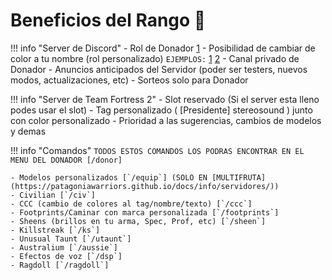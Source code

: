 # Beneficios del Rango 🌵

!!! info "Server de Discord"
	- Rol de Donador [1](https://ibb.co/KKgf5PS)
	- Posibilidad de cambiar de color a tu nombre (rol personalizado) `EJEMPLOS:` [1](https://ibb.co/Trgp0QY) [2](https://ibb.co/w75R8S0)
	- Canal privado de Donador
	- Anuncios anticipados del Servidor (poder ser testers, nuevos modos, actualizaciones, etc)
	- Sorteos solo para Donador
 
!!! info "Server de Team Fortress 2"
	- Slot reservado (Si el server esta lleno podes usar el slot)
	- Tag personalizado ( [Presidente] stereosound ) junto con color personalizado
	- Prioridad a las sugerencias, cambios de modelos y demas
 
!!! info "Comandos"
	`TODOS ESTOS COMANDOS LOS PODRAS ENCONTRAR EN EL MENU DEL DONADOR [/donor]`
	
	- Modelos personalizados [`/equip`] (SOLO EN [MULTIFRUTA](https://patagoniawarriors.github.io/docs/info/servidores/))
	- Civilian [`/civ`]
	- CCC (cambio de colores al tag/nombre/texto) [`/ccc`]
	- Footprints/Caminar con marca personalizada [`/footprints`]
	- Sheens (brillos en tu arma, Spec, Prof, etc) [`/sheen`]
	- Killstreak [`/ks`]
	- Unusual Taunt [`/utaunt`]
	- Australium [`/aussie`]
	- Efectos de voz [`/dsp`]
	- Ragdoll [`/ragdoll`]